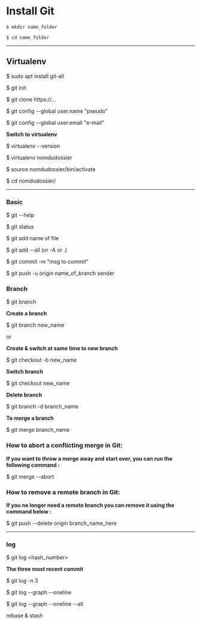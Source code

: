 # Install Git

`$ mkdir name_folder`

`$ cd name_folder`

---

## Virtualenv

$ sudo apt install git-all

$ git init

$ git clone https://...

$ git config --global user.name "pseudo"

$ git config --global user.email "e-mail"

**Switch to virtualenv**

$ virtualenv --version

$ virtualenv nomdudossier 

$ source nomdudossier/bin/activate

$ cd nomdudossier/

---

### Basic

$ git --help

$ git status

$ git add name of file

$ git add --all (or -A or .)

$ git commit -m "msg to commit"

$ git push -u origin name_of_branch sender

### Branch

$ git branch

**Create a branch**

$ git branch new_name

or

**Create & switch at same time to new branch**

$ git checkout -b new_name

**Switch branch**

$ git checkout new_name

**Delete branch**

$ git branch -d branch_name

**To merge a branch**

$ git merge branch_name

### How to abort a conflicting merge in Git:

**If you want to throw a merge away and start over, you can run the following command :**

$ git merge --abort

### How to remove a remote branch in Git:

**If you no longer need a remote branch you can remove it using the command below :**

$ git push --delete origin branch_name_here

---

### log

$ git log <hash_number>

**The three most recent commit**

$ git log -n 3

$ git log --graph --oneline

$ git log --graph --oneline --all


rebase & stash




